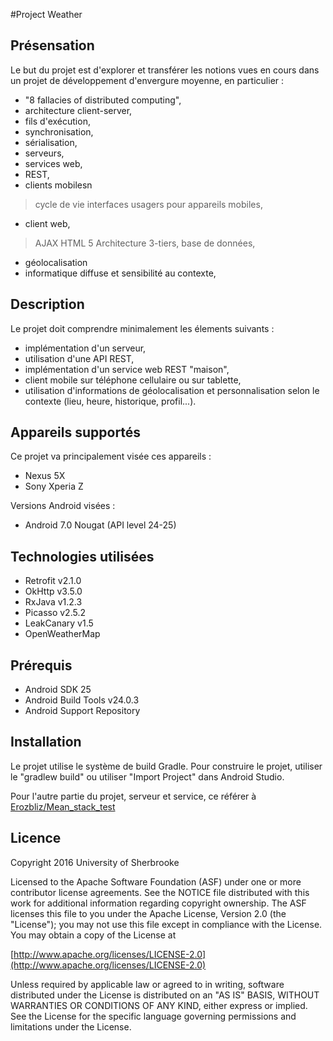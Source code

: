 #Project Weather

## Présensation

Le but du projet est d'explorer et transférer les notions vues en cours dans un projet de développement d'envergure moyenne, en 
particulier :

* "8 fallacies of distributed computing",
* architecture client-server,
* fils d'exécution,
* synchronisation,
* sérialisation,
* serveurs,
* services web,
* REST,
* clients mobilesn
> cycle de vie
> interfaces usagers pour appareils mobiles,
* client web,
> AJAX
> HTML 5
> Architecture 3-tiers, base de données,
* géolocalisation
* informatique diffuse et sensibilité au contexte,

## Description

Le projet doit comprendre minimalement les élements suivants :

* implémentation d'un serveur,
* utilisation d'une API REST,
* implémentation d'un service web REST "maison",
* client mobile sur téléphone cellulaire ou sur tablette,
* utilisation d'informations de géolocalisation et personnalisation selon le contexte (lieu, heure, historique, profil...).


## Appareils supportés

Ce projet va principalement visée ces appareils :

* Nexus 5X
* Sony Xperia Z

Versions Android visées :

* Android 7.0 Nougat (API level 24-25)


## Technologies utilisées
* Retrofit   v2.1.0
* OkHttp     v3.5.0
* RxJava     v1.2.3
* Picasso    v2.5.2
* LeakCanary v1.5
* OpenWeatherMap

## Prérequis

* Android SDK 25
* Android Build Tools v24.0.3
* Android Support Repository


## Installation

Le projet utilise le système de build Gradle. Pour construire le projet, utiliser le "gradlew build" ou utiliser "Import Project" dans Android Studio.

Pour l'autre partie du projet, serveur et service, ce référer à [Erozbliz/Mean_stack_test](https://github.com/Erozbliz/MEAN_stack_test)


## Licence

Copyright 2016 University of Sherbrooke

Licensed to the Apache Software Foundation (ASF) under one or more contributor license agreements. See the NOTICE file distributed with this work for additional information regarding copyright ownership. The ASF licenses this file to you under the Apache License, Version 2.0 (the "License"); you may not use this file except in compliance with the License. You may obtain a copy of the License at

[http://www.apache.org/licenses/LICENSE-2.0](http://www.apache.org/licenses/LICENSE-2.0)

Unless required by applicable law or agreed to in writing, software distributed under the License is distributed on an "AS IS" BASIS, WITHOUT WARRANTIES OR CONDITIONS OF ANY KIND, either express or implied. See the License for the specific language governing permissions and limitations under the License.
